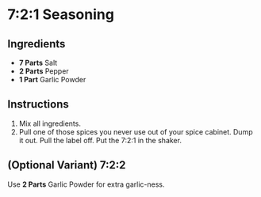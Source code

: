 # 7:2:1 Seasoning

## Ingredients

- **7 Parts** Salt
- **2 Parts** Pepper
- **1 Part** Garlic Powder

## Instructions

1. Mix all ingredients.
1. Pull one of those spices you never use out of your spice cabinet. Dump it out. Pull the label off. Put the 7:2:1 in the shaker.

## (Optional Variant) 7:2:2

Use **2 Parts** Garlic Powder for extra garlic-ness.
